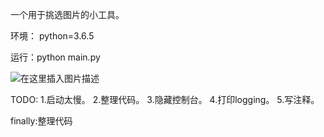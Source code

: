 一个用于挑选图片的小工具。

环境：
python=3.6.5

运行：python main.py

![在这里插入图片描述](https://github.com/jiangfeizi/choose_image/blob/master/pics/%E7%A4%BA%E4%BE%8B%E5%9B%BE%E7%89%87.png)



TODO:
1.启动太慢。
2.整理代码。
3.隐藏控制台。
4.打印logging。
5.写注释。


finally:整理代码